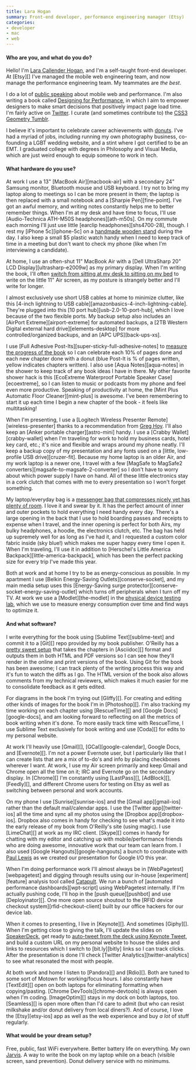 ```yaml
---
title: Lara Hogan
summary: Front-end developer, performance engineering manager (Etsy)
categories:
- developer
- mac
- web
---
```


#### Who are you, and what do you do?

Hello! I'm [Lara Callender Hogan](http://larahogan.me/ "Lara's website."), and I'm a self-taught front-end developer. At [Etsy][] I've managed the mobile web engineering team, and now manage the performance engineering team. My teammates are *the best*.

I do a lot of [public speaking](https://www.youtube.com/watch?v=vG53j60ALIw "A YouTube video of Lara speaking about Etsy's mobile efforts.") about mobile web and performance. I'm also writing a book called [Designing for Performance](http://shop.oreilly.com/product/0636920033578.do "Lara's upcoming book."), in which I aim to empower designers to make smart decisions that positively impact page load time. I'm fairly active on [Twitter](https://twitter.com/laraswanson "Lara's Twitter account."). I curate (and sometimes contribute to) the [CSS3 Geometry Tumblr](http://css3geometrydaily.tumblr.com "Lara's Tumblr site of curated CSS3 geometry.").

I believe it's important to celebrate career achievements with [donuts](http://laraswanson.com/donuts/ "Lara's page about donuts."). I've had a myriad of jobs, including running my own photography business, co-founding a LGBT wedding website, and a stint where I got certified to be an EMT. I graduated college with degrees in Philosophy and Visual Media, which are just weird enough to equip someone to work in tech.

#### What hardware do you use?

At work I use a 13" [MacBook Air][macbook-air] with a secondary 24" Samsung monitor, Bluetooth mouse and USB keyboard. I try not to bring my laptop along to meetings so I can be more present in them; the laptop is then replaced with a small notebook and a [Sharpie Pen][fine-point]. I've got an awful memory, and writing notes constantly helps me to better remember things. When I'm at my desk and have time to focus, I'll use [Audio-Technica ATH-M50S headphones][ath-m50s]. On my commute each morning I'll just use little [earclip headphones][shs4700-28], though. I rest my [iPhone 5c][iphone-5c] on a [handmade wooden stand](https://www.etsy.com/listing/96977351/natural-wood-iphone-4-4s-5-stand "A wooden stand for iPhones on Etsy.") during the day. I also keep a small $5 plastic watch handy when I need to keep track of time in a meeting but don't want to check my phone (like when I'm interviewing a candidate).

At home, I use an often-shut 11" MacBook Air with a [Dell UltraSharp 20" LCD Display][ultrasharp-e2009w] as my primary display. When I'm writing the book, I'll often [switch from sitting at my desk to sitting on my bed](http://instagram.com/p/mdUCsFxNGl/ "Lara's photo of her bed computing setup.") to write on the little 11" Air screen, as my posture is strangely better and I'll write for longer.

I almost exclusively use short USB cables at home to minimize clutter, like this [4-inch lightning to USB cable][amazonbasics-4-inch-lightning-cable]. They're plugged into this [10 port hub][usb-2.0-10-port-hub], which I love because of the two flexible ports. My backup setup also includes an [AirPort Extreme][airport-extreme] for automated backups, a [2TB Western Digital external hard drive][elements-desktop] for more controlled/organized backups, and an [APC UPS][back-ups-xs].

I use [Full Adhesive Post-Its][super-sticky-full-adhesive-notes] to [measure the progress of the book](http://instagram.com/p/oa88FqRNKn/ "Lana's photo of her book progress notes.") so I can celebrate each 10% of pages done and each new chapter done with a donut (blue Post-It is % of pages written, yellow indicates chapters written). I also use [Aqua Notes][aqua-notes] in the shower to keep track of any book ideas I have in there. My other favorite shower hack is this [EcoExtreme Waterproof Portable Speaker Case][ecoextreme], so I can listen to music or podcasts from my phone and feel even more productive. Speaking of productivity at home, the [Mint Plus Automatic Floor Cleaner][mint-plus] is awesome. I've been remembering to start it up each time I begin a new chapter of the book - it feels like multitasking!

When I'm presenting, I use a [Logitech Wireless Presenter Remote][wireless-presenter] thanks to a recommendation from [Greg Hoy](https://twitter.com/hoyboy "Greg's Twitter account."). I'll also keep an [Anker portable charger][astro-mini] handy. I use a [Crabby Wallet][crabby-wallet] when I'm traveling for work to hold my business cards, hotel key card, etc.; it's nice and flexible and wraps around my phone neatly. I'll keep a backup copy of my presentation and any fonts used on a [little, low-profile USB drive][cruzer-fit]. Because my home laptop is an older Air, and my work laptop is a newer one, I travel with a few [MagSafe to MagSafe2 converters][magsafe-to-magsafe-2-converter] so I don't have to worry about which power supply I have on hand. All of these little electronics stay in a cork clutch that comes with me to every presentation so I won't forget something.

My laptop/everyday bag is a [messenger bag that compresses nicely yet has plenty of room](https://www.etsy.com/listing/164590618/messenger-bag-laptop-women-light-gray "A light-grey messenger bag on Etsy."). I love it and swear by it. It has the perfect amount of inner and outer pockets to hold everything I need handy every day. There's a large opening in the back that I use to hold boarding passes and receipts to expense when I travel, and the inner opening is perfect for both Airs, my bulky headphones, a hoodie, the electronics clutch, etc. The bag has held up supremely well for as long as I've had it, and I requested a custom color fabric inside (sky blue!) which makes me super happy every time I open it. When I'm traveling, I'll use it in addition to [Herschel's Little America Backpack][little-america-backpack], which has been the perfect packing size for every trip I've made this year.

Both at work and at home I try to be as energy-conscious as possible. In my apartment I use [Belkin Energy-Saving Outlets][conserve-socket], and my main media setup uses this [Energy-Saving surge protector][conserve-socket-energy-saving-outlet] which turns off peripherals when I turn off my TV. At work we use a [Modlet][the-modlet] in the [physical device testing lab](http://codeascraft.com/2013/08/09/mobile-device-lab/ "Lara's post about Etsy's testing lab."), which we use to measure energy consumption over time and find ways to optimize it.

#### And what software?

I write everything for the book using [Sublime Text][sublime-text] and commit it to a [Git][] repo provided by my book publisher. O'Reilly has a [pretty sweet setup](https://atlas.oreilly.com "O'Reilly's online publishing system.") that takes the chapters in [Asciidoc][] format and outputs them in both HTML and PDF versions so I can see how they'll render in the online and print versions of the book. Using Git for the book has been awesome; I can track plenty of the writing process this way and it's fun to watch the diffs as I go. The HTML version of the book also allows comments from my technical reviewers, which makes it much easier for me to consolidate feedback as it gets edited.

For diagrams in the book I'm trying out [Gliffy][]. For creating and editing other kinds of images for the book I'm in [Photoshop][]. I'm also tracking my time working on each chapter using [RescueTime][] and [Google Docs][google-docs], and am looking forward to reflecting on all the metrics of book writing when it's done. To more easily track time with RescueTime, I use Sublime Text exclusively for book writing and use [Coda][] for edits to my personal website.

At work I'll heavily use [Gmail][], [GCal][google-calendar], Google Docs, and [Evernote][]. I'm not a power Evernote user, but I particularly like that I can create lists that are a mix of to-do's and info by placing checkboxes wherever I want. At work, I use my Air screen primarily and keep Gmail and Chrome open all the time on it; IRC and Evernote go on the secondary display. In [Chrome][] I'm constantly using [LastPass][], [AdBlock][], [Feedly][], and different Chrome users for testing on Etsy as well as switching between personal and work accounts.

On my phone I use [Sunrise][sunrise-ios] and the [Gmail app][gmail-ios] rather than the default mail/calendar apps. I use the [Twitter app][twitter-ios] all the time and sync all my photos using the [Dropbox app][dropbox-ios]. Dropbox also comes in handy for checking to see what's made it into the early release of my book from O'Reilly's site (using magic). I use [LimeChat][] at work as my IRC client. [Skype][] comes in handy for chatting with my editor and catching up with mobile/performance friends who are doing awesome, innovative work that our team can learn from. I also used [Google Hangouts][google-hangouts] a bunch to coordinate with [Paul Lewis](https://twitter.com/aerotwist "Paul's Twitter account.") as we created our presentation for Google I/O this year.

When I'm doing performance work I'll almost always be in [WebPagetest][webpagetest] and digging through results using our in-house [experiment][feature] analysis tool called [Catapult](http://www.slideshare.net/wilstuckey/managing-experimentation "A presentation about Etsy's experiment system."). We run a bunch of [automated performance dashboards][wpt-script] using WebPagetest internally. If I'm actually pushing code, I'll hop in the [push queue][pushbot] and use [Deployinator][]. One more open source shoutout to the [RFID device checkout system][rfid-checkout-client] built by our office hackers for our device lab.

When it comes to presenting, I live in [Keynote][]. And sometimes [Giphy][]. When I'm getting close to giving the talk, I'll update the slides on [SpeakerDeck](https://speakerdeck.com/lara/ "Lara's SpeakerDeck account."), get ready to [auto-tweet from the deck using Keynote Tweet](http://laraswanson.com/blog/live-tweeting-from-keynote/ "Lara's post about tweeting during a presentation."), and build a custom URL on my personal website to house the slides and links to resources which I switch to [bit.ly][bitly] links so I can track clicks. After the presentation is done I'll check [Twitter Analytics][twitter-analytics] to see what resonated the most with people.

At both work and home I listen to [Pandora][] and [Rdio][]. Both are tuned to some sort of Motown for working/focus hours. I also constantly have [TextEdit][] open on both laptops for eliminating formatting when copying/pasting. [Chrome DevTools][chrome-devtools] is always open when I'm coding. [ImageOptim][] stays in my dock on both laptops, too. [Seamless][] is open more often than I'd care to admit (but who can resist milkshake and/or donut delivery from local diners?). And of course, I love the [Etsy][etsy-ios] app as well as the web experience and buy *a lot* of stuff regularly.

#### What would be your dream setup?

Free, public, fast WiFi everywhere. Better battery life on everything. My own [Jarvis](http://ironman.wikia.com/wiki/J.A.R.V.I.S. "The Ironman Wikia entry on J.A.R.V.I.S."). A way to write the book on my laptop while on a beach (visible screen, sand prevention). Donut delivery service with no minimums.